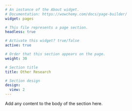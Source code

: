 ```yaml
---
# An instance of the About widget.
# Documentation: https://wowchemy.com/docs/page-builder/
widget: pages

# This file represents a page section.
headless: true

# Activate this widget? true/false
active: true

# Order that this section appears on the page.
weight: 30

# Section title
title: Other Research

# Section design
design:
  view: 2
---
```


Add any content to the body of the section here.
